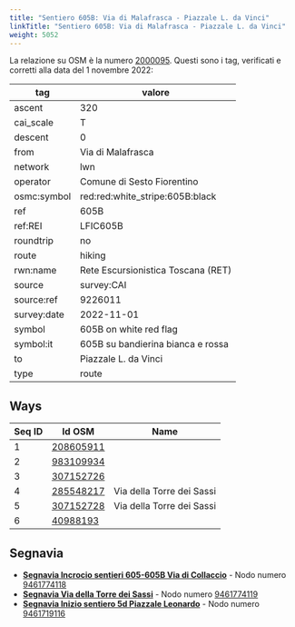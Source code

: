 ```yaml
---
title: "Sentiero 605B: Via di Malafrasca - Piazzale L. da Vinci"
linkTitle: "Sentiero 605B: Via di Malafrasca - Piazzale L. da Vinci"
weight: 5052
---
```


La relazione su OSM è la numero [2000095]. Questi sono i tag, verificati e corretti alla data del 1 novembre 2022:

| tag         | valore                                                 |
|-------------|--------------------------------------------------------|
| ascent      | 320                                                    |
| cai_scale   | T                                                      |
| descent     | 0                                                      |
| from        | Via di Malafrasca                                      |
| network     | lwn                                                    |
| operator    | Comune di Sesto Fiorentino                             |
| osmc:symbol | red:red:white_stripe:605B:black                        |
| ref         | 605B                                                   |
| ref:REI     | LFIC605B                                               |
| roundtrip   | no                                                     |
| route       | hiking                                                 |
| rwn:name    | Rete Escursionistica Toscana (RET)                     |
| source      | survey:CAI                                             |
| source:ref  | 9226011                                                |
| survey:date | 2022-11-01                                             |
| symbol      | 605B on white red flag                                 |
| symbol:it   | 605B su bandierina bianca e rossa                      |
| to          | Piazzale L. da Vinci                                   |
| type        | route                                                  |

## Ways

| Seq ID | Id OSM       | Name                         |
|--------|--------------|------------------------------|
|  1     | [208605911]  |                              |
|  2     | [983109934]  |                              |
|  3     | [307152726]  |                              |
|  4     | [285548217]  | Via della Torre dei Sassi    |
|  5     | [307152728]  | Via della Torre dei Sassi    |
|  6     | [40988193]   |                              |

## Segnavia

- **[Segnavia Incrocio sentieri 605-605B Via di Collaccio]** - Nodo numero [9461774118]
- **[Segnavia Via della Torre dei Sassi]** - Nodo numero [9461774119]
- **[Segnavia Inizio sentiero 5d Piazzale Leonardo]** - Nodo numero [9461719116]

[2000095]:https://www.openstreetmap.org/relation/2000095

[208605911]:https://www.openstreetmap.org/way/208605911
[983109934]:https://www.openstreetmap.org/way/983109934
[307152726]:https://www.openstreetmap.org/way/307152726
[285548217]:https://www.openstreetmap.org/way/285548217
[307152728]:https://www.openstreetmap.org/way/307152728
[40988193]:https://www.openstreetmap.org/way/40988193

[Segnavia Incrocio sentieri 605-605B Via di Collaccio]:https://commons.wikimedia.org/wiki/File:Segnavia_sentieri_5_e_5b_-_Monte_Morello.jpg
[Segnavia Via della Torre dei Sassi]:https://commons.wikimedia.org/wiki/File:Segnavia_sentiero_5b_-_Monte_Morello.jpg
[Segnavia Inizio sentiero 5d Piazzale Leonardo]:https://commons.wikimedia.org/wiki/File:Segnavia_sentiero_5d_-_Monte_Morello_-_Piazzale_Leonardo.jpg

[9461774118]:https://www.openstreetmap.org/node/9461774118
[9461774119]:https://www.openstreetmap.org/node/9461774119
[9461719116]:https://www.openstreetmap.org/node/9461719116
